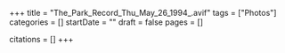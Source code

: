 +++
title = "The_Park_Record_Thu_May_26_1994_.avif"
tags = ["Photos"]
categories = []
startDate = ""
draft = false
pages = []

citations = []
+++
